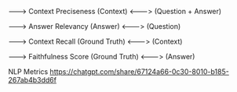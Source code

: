 ---> Context Preciseness (Context) <---> (Question + Answer)


---> Answer Relevancy (Answer) <---> (Question)


---> Context Recall (Ground Truth) <---> (Context)


---> Faithfulness Score (Ground Truth) <---> (Answer)

NLP Metrics
https://chatgpt.com/share/67124a66-0c30-8010-b185-267ab4b3dd6f

